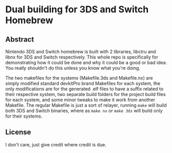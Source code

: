 # Dual building for 3DS and Switch Homebrew

## Abstract
Nintendo 3DS and Switch homebrew is built with 2 libraries, libctru and libnx for 3DS and Switch respectively. This whole repo is specifically for demonstrating how it could be done and why it could be a good or bad idea. You really shouldn't do this unless you know what you're doing.

The two makefiles for the systems (Makefile.3ds and Makefile.nx) are simply modified standard devkitPro brand Makefiles for each system, the only modifications are for the generated .elf files to have a suffix related to their respective system, two separate build folders for the project build files for each system, and some minor tweaks to make it work from another Makefile. The regular Makefile is just a sort of relayer, running `make` will build both 3DS and Switch binaries, where as `make nx` or `make 3ds` will build only for their systems.

## License
I don't care, just give credit where credit is due.